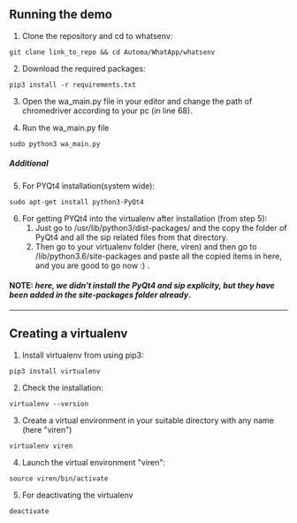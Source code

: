 ## Running the demo

1. Clone the repository and cd to whatsenv:
```
git clone link_to_repo && cd Automa/WhatApp/whatsenv
```
2. Download the required packages:
```
pip3 install -r requirements.txt
```
3. Open the wa_main.py file in your editor and change the path of chromedriver according to your pc (in line 68).

4. Run the wa_main.py file
```
sudo python3 wa_main.py
```

##### Additional


5. For PYQt4 installation(system wide):
```
sudo apt-get install python3-PyQt4
```
6. For getting PYQt4 into the virtualenv after installation (from step 5): 
   1. Just go to /usr/lib/python3/dist-packages/ and the copy the folder of PyQt4 and all the sip related files from that directory. 
   2. Then go to your virtualenv folder (here, viren) and then go to /lib/python3.6/site-packages and paste all the copied items in here, and you are good to go now :) .

#### NOTE: _here, we didn't install the PyQt4 and sip explicity, but they have been added in the site-packages folder already_.


-----------



## Creating a virtualenv 

1. Install virtualenv from using pip3:
```
pip3 install virtualenv
```
2. Check the installation:
```
virtualenv --version
```
3. Create a virtual environment in your suitable directory with any name (here "viren")
```
virtualenv viren
```
4. Launch the virtual environment "viren":
```
source viren/bin/activate
```
5. For deactivating the virtualenv
```
deactivate
```
